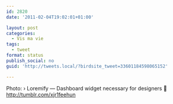 ```yaml
---
id: 2820
date: '2011-02-04T19:02:01+01:00'

layout: post
categories:
  - Vis ma vie
tags:
  - tweet
format: status
publish_social: no
guid: 'http://tweets.local/?birdsite_tweet=33601184598065152'

---
```


Photo: › Loremify — Dashboard widget necessary for designers 🙂 http://tumblr.com/xjr1feehun